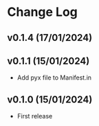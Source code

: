 # Change Log

<!--next-version-placeholder-->

## v0.1.4 (17/01/2024)

<!-- ## v0.1.3 (15/01/2024)


## v0.1.2 (15/01/2024) -->


## v0.1.1 (15/01/2024)

- Add pyx file to Manifest.in

## v0.1.0 (15/01/2024)

- First release
